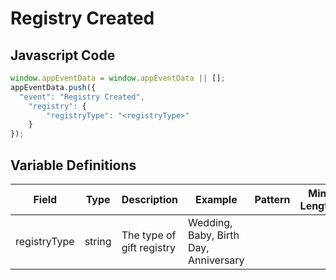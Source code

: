 # Registry Created

### 

## Javascript Code
```js
window.appEventData = window.appEventData || [];
appEventData.push({
  "event": "Registry Created",
    "registry": {
        "registryType": "<registryType>"
    }
});
```

## Variable Definitions

|Field|Type|Description|Example|Pattern|Min Length|Max Length|Minimum|Maximum|Multiple Of|
| --- | --- | --- | --- | --- | --- | --- | --- | --- | --- |
|registryType|string|The type of gift registry|Wedding, Baby, Birth Day, Anniversary|||||||
